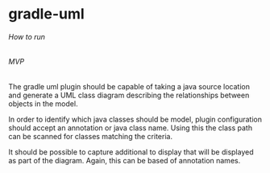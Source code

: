 # gradle-uml

###### How to run


###### MVP

The gradle uml plugin should be capable of taking a java source location and generate a UML class diagram describing the relationships between objects in the model.
 
In order to identify which java classes should be model, plugin configuration should accept an annotation or java class name. Using this the class path can be scanned for classes matching the criteria.

It should be possible to capture additional to display that will be displayed as part of the diagram. Again, this can be based of annotation names.
